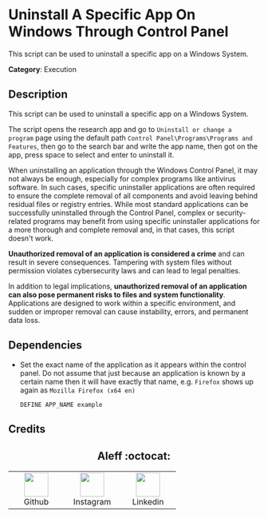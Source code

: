# Uninstall A Specific App On Windows Through Control Panel

This script can be used to uninstall a specific app on a Windows System.

**Category**: Execution

## Description

This script can be used to uninstall a specific app on a Windows System.

The script opens the research app and go to `Uninstall or change a program` page using the default path `Control Panel\Programs\Programs and Features`, then go to the search bar and write the app name, then got on the app, press space to select and enter to uninstall it.

When uninstalling an application through the Windows Control Panel, it may not always be enough, especially for complex programs like antivirus software. In such cases, specific uninstaller applications are often required to ensure the complete removal of all components and avoid leaving behind residual files or registry entries. While most standard applications can be successfully uninstalled through the Control Panel, complex or security-related programs may benefit from using specific uninstaller applications for a more thorough and complete removal and, in that cases, this script doesn't work.

**Unauthorized removal of an application is considered a crime** and can result in severe consequences. Tampering with system files without permission violates cybersecurity laws and can lead to legal penalties.

In addition to legal implications, **unauthorized removal of an application can also pose permanent risks to files and system functionality**. Applications are designed to work within a specific environment, and sudden or improper removal can cause instability, errors, and permanent data loss.

## Dependencies

* Set the exact name of the application as it appears within the control panel. Do not assume that just because an application is known by a certain name then it will have exactly that name, e.g. `Firefox` shows up again as `Mozilla Firefox (x64 en)`

    ```DuckyScript
    DEFINE APP_NAME example
    ```

## Credits

<h2 align="center"> Aleff :octocat: </h2>
<div align=center>
<table>
  <tr>
    <td align="center" width="96">
      <a href="https://github.com/aleff-github">
        <img src=https://github.com/aleff-github/aleff-github/blob/main/img/github.png?raw=true width="48" height="48" />
      </a>
      <br>Github
    </td>
    <td align="center" width="96">
      <a href="https://www.instagram.com/alessandro_greco_aka_aleff/">
        <img src=https://github.com/aleff-github/aleff-github/blob/main/img/instagram.png?raw=true width="48" height="48" />
      </a>
      <br>Instagram
    </td>
    <td align="center" width="96">
      <a href="https://www.linkedin.com/in/alessandro-greco-aka-aleff/">
        <img src=https://github.com/aleff-github/aleff-github/blob/main/img/linkedin.png?raw=true width="48" height="48" />
      </a>
      <br>Linkedin
    </td>
  </tr>
</table>
</div>